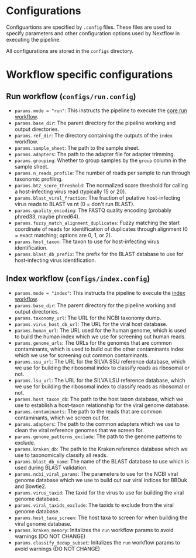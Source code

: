 # Configurations 

Configuartions are specified by `.config` files. These files are used to specify parameters and other configuration options used by Nextflow in executing the pipeline. 

All configurations are stored in the `configs` directory.

# Workflow specific configurations

## Run workflow (`configs/run.config`)

- `params.mode = "run"`: This instructs the pipeline to execute the [core run workflow](../workflows/run.nf).
- `params.base_dir`: The parent directory for the pipeline working and output directories.
- `params.ref_dir`: The directory containing the outputs of the `index` workflow.
- `params.sample_sheet`: The path to the sample sheet.
- `params.adapters`: The path to the adapter file for adapter trimming.
- `params.grouping`: Whether to group samples by the `group` column in the sample sheet.
- `params.n_reads_profile`: The number of reads per sample to run through taxonomic profiling.
- `params.bt2_score_threshold`: The normalized score threshold for calling a host-infecting virus read (typically 15 or 20).
- `params.blast_viral_fraction`: The fraction of putative host-infecting virus reads to BLAST vs nt (0 = don't run BLAST).
- `params.quality_encoding`: The FASTQ quality encoding (probably phred33, maybe phred64).
- `params.fuzzy_match_alignment_duplicates`: Fuzzy matching the start coordinate of reads for identification of duplicates through alignment (0 = exact matching; options are 0, 1, or 2).
- `params.host_taxon`: The taxon to use for host-infecting virus identification.
- `params.blast_db_prefix`: The prefix for the BLAST database to use for host-infecting virus identification.

## Index workflow (`configs/index.config`)

- `params.mode = "index"`: This instructs the pipeline to execute the [index workflow](../workflows/index.nf).
- `params.base_dir`: The parent directory for the pipeline working and output directories.
- `params.taxonomy_url`: The URL for the NCBI taxonomy dump.
- `params.virus_host_db_url`: The URL for the viral host database.
- `params.human_url`: The URL used for the human genome, which is used to build the human index which we use for screening out human reads.
- `params.genome_urls`: The URLs for the genomes that are common contaminants, which is used to build out the other contaminants index which we use for screening out common contaminants.
- `params.ssu_url`: The URL for the SILVA SSU reference database, which we use for building the ribosomal index to classify reads as ribosomal or not.
- `params.lsu_url`: The URL for the SILVA LSU reference database, which we use for building the ribosomal index to classify reads as ribosomal or not.
- `params.host_taxon_db`: The path to the host taxon database, which we use to establish a host-taxon relationship for the viral genome database.
- `params.contaminants`: The path to the reads that are common contaminants, which we screen out for.
- `params.adapters`: The path to the common adapters which we use to clean the viral reference genomes that we screen for.
- `params.genome_patterns_exclude`: The path to the genome patterns to exclude.
- `params.kraken_db`: The path to the Kraken reference database which we use to taxonomically classify all reads.
- `params.blast_db_name`: The name of the BLAST database to use which is used during BLAST validation.
- `params.ncbi_viral_params`: The parameters to use for the NCBI viral genome database which we use to build out our viral indices for BBDuk and Bowtie2.
- `params.virus_taxid`: The taxid for the virus to use for building the viral genome database.
- `params.viral_taxids_exclude`: The taxids to exclude from the viral genome database.
- `params.host_taxa_screen`: The host taxa to screen for when building the viral genome database.
- `params.kraken_memory`: Initalizes the `run` workflow params to avoid warnings (DO NOT CHANGE)
- `params.classify_dedup_subset`: Initalizes the `run` workflow params to avoid warnings (DO NOT CHANGE)
